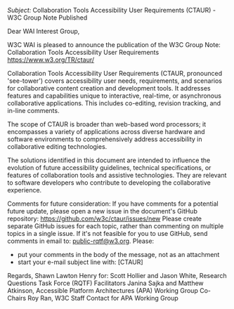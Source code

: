 _Subject:_ Collaboration Tools Accessibility User Requirements (CTAUR) - W3C Group Note Published

Dear WAI Interest Group,

W3C WAI is pleased to announce the publication of the W3C Group Note:
  Collaboration Tools Accessibility User Requirements
  https://www.w3.org/TR/ctaur/

Collaboration Tools Accessibility User Requirements (CTAUR, pronounced 'see-tower') covers accessibility user needs, requirements, and scenarios for collaborative content creation and development tools. It addresses features and capabilities unique to interactive, real-time, or asynchronous collaborative applications. This includes co-editing, revision tracking, and in-line comments.

The scope of CTAUR is broader than web-based word processors; it encompasses a variety of applications across diverse hardware and software environments to comprehensively address accessibility in collaborative editing technologies.

The solutions identified in this document are intended to influence the evolution of future accessibility guidelines, technical specifications, or features of collaboration tools and assistive technologies. They are relevant to software developers who contribute to developing the collaborative experience.

Comments for future consideration:
If you have comments for a potential future update, please open a new issue in the document's GitHub repository: https://github.com/w3c/ctaur/issues/new
Please create separate GitHub issues for each topic, rather than commenting on multiple topics in a single issue.
If it's not feasible for you to use GitHub, send comments in email to: public-rqtf@w3.org. Please:
* put your comments in the body of the message, not as an attachment
* start your e-mail subject line with: [CTAUR]

Regards,
Shawn Lawton Henry for:
Scott Hollier and Jason White, Research Questions Task Force (RQTF) Facilitators
Janina Sajka and Matthew Atkinson, Accessible Platform Architectures (APA) Working Group Co-Chairs
Roy Ran, W3C Staff Contact for APA Working Group


